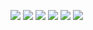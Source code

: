 ![](https://www.cdg.go.kr/upload/COVID19_1.png)
![](https://www.cdg.go.kr/upload/COVID19_2.png)
![](https://www.cdg.go.kr/upload/COVID19_3.png)
![](https://www.cdg.go.kr/upload/COVID19_4.png)
![](https://www.cdg.go.kr/upload/COVID19_5.png)
![](https://www.cdg.go.kr/upload/COVID19_6.png)
